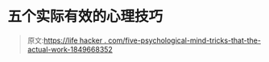 # 五个实际有效的心理技巧

> 原文:[https://life hacker . com/five-psychological-mind-tricks-that-the-actual-work-1849668352](https://lifehacker.com/five-psychological-mind-tricks-that-actually-work-1849668352)